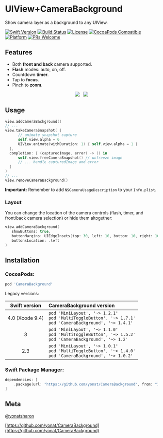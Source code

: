 # UIView+CameraBackground
Show camera layer as a background to any UIView.

[![Swift Version][swift-image]][swift-url]
[![Build Status][travis-image]][travis-url]
[![License][license-image]][license-url]
[![CocoaPods Compatible](https://img.shields.io/cocoapods/v/CameraBackground.svg)](https://img.shields.io/cocoapods/v/CameraBackground.svg)  
[![Platform](https://img.shields.io/cocoapods/p/CameraBackground.svg?style=flat)](http://cocoapods.org/pods/CameraBackground)
[![PRs Welcome](https://img.shields.io/badge/PRs-welcome-brightgreen.svg?style=flat-square)](http://makeapullrequest.com)

## Features
* Both **front and back** camera supported.
* **Flash** modes: auto, on, off.
* Countdown **timer**.
* Tap to **focus**.
* Pinch to **zoom**.

<p align="center">
<img src="screenshots/focus.png"> &nbsp; <img src="screenshots/countdown.png">
</p>

## Usage

```swift
view.addCameraBackground()
// ...
view.takeCameraSnapshot( {
      // animate snapshot capture
      self.view.alpha = 0
      UIView.animate(withDuration: 1) { self.view.alpha = 1 }
  },
  completion: { (capturedImage, error) -> () in
      self.view.freeCameraSnapshot() // unfreeze image
      // ... handle capturedImage and error
  }
)
// ...
view.removeCameraBackground()
```

**Important:** Remember to add `NSCameraUsageDescription` to your `Info.plist`.

### Layout

You can change the location of the camera controls (flash, timer, and front/back camera selection) or hide them altogether:

```swift
view.addCameraBackground(
   showButtons: true,
   buttonMargins: UIEdgeInsets(top: 30, left: 10, bottom: 10, right: 10),
   buttonsLocation: .left
)
```

## Installation

### CocoaPods:

```ruby
pod 'CameraBackground'
```

Legacy versions:

| Swift version | CameraBackground version |
| :---: | :--- |
| 4.0 (Xcode 9.4) | `pod 'MiniLayout', '~> 1.2.1'`<br>`pod 'MultiToggleButton', '~> 1.7.1'`<br>`pod 'CameraBackground', '~> 1.4.1'` |
| 3 | `pod 'MiniLayout', '~> 1.1.0'`<br>`pod 'MultiToggleButton', '~> 1.5.2'`<br>`pod 'CameraBackground', '~> 1.2'` |
| 2.3 | `pod 'MiniLayout', '~> 1.0.1'`<br>`pod 'MultiToggleButton', '~> 1.4.0'`<br>`pod 'CameraBackground', '~> 1.0.2'` |

### Swift Package Manager:

```swift
dependencies: [
    .package(url: "https://github.com/yonat/CameraBackground", from: "1.7.1")
]
```

## Meta

[@yonatsharon](https://twitter.com/yonatsharon)

[https://github.com/yonat/CameraBackground](https://github.com/yonat/CameraBackground)

[swift-image]:https://img.shields.io/badge/swift-5.0-orange.svg
[swift-url]: https://swift.org/
[license-image]: https://img.shields.io/badge/License-MIT-blue.svg
[license-url]: LICENSE.txt
[travis-image]: https://img.shields.io/travis/dbader/node-datadog-metrics/master.svg?style=flat-square
[travis-url]: https://travis-ci.org/dbader/node-datadog-metrics
[codebeat-image]: https://codebeat.co/badges/c19b47ea-2f9d-45df-8458-b2d952fe9dad
[codebeat-url]: https://codebeat.co/projects/github-com-vsouza-awesomeios-com
